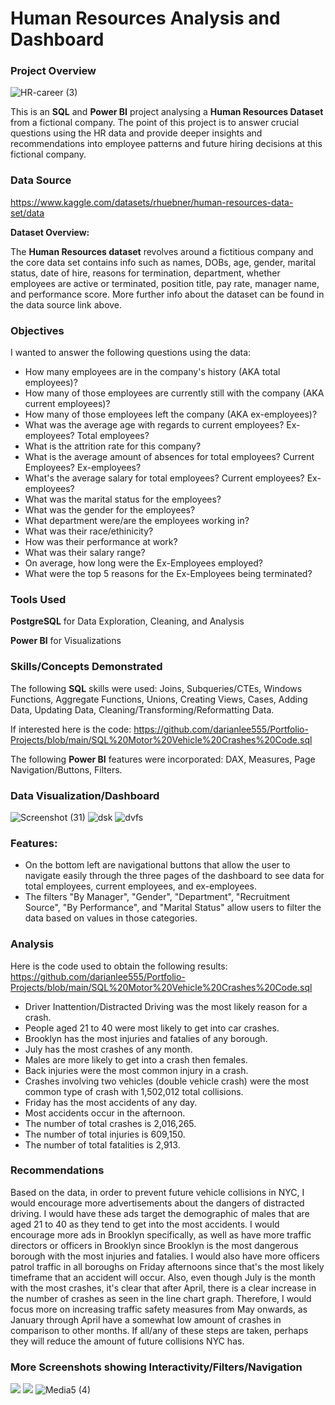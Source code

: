 # Human Resources Analysis and Dashboard

### Project Overview

![HR-career (3)](https://github.com/darianlee555/HR-Analytics-Project/assets/145151765/4c117f80-6f6e-40c4-839b-3d5da962449d)

This is an **SQL** and **Power BI** project analysing a **Human Resources Dataset** from a fictional company. The point of this project is to answer crucial questions using the HR data and provide deeper insights and recommendations into employee patterns and future hiring decisions at this fictional company. 

### Data Source

https://www.kaggle.com/datasets/rhuebner/human-resources-data-set/data

**Dataset Overview:**

The **Human Resources dataset** revolves around a fictitious company and the core data set contains info such as names, DOBs, age, gender, marital status, date of hire, reasons for termination, department, whether employees are active or terminated, position title, pay rate, manager name, and performance score.
More further info about the dataset can be found in the data source link above.

### Objectives

I wanted to answer the following questions using the data:

* How many employees are in the company's history (AKA total employees)?
* How many of those employees are currently still with the company (AKA current employees)?
* How many of those employees left the company (AKA ex-employees)?
* What was the average age with regards to current employees? Ex-employees? Total employees?
* What is the attrition rate for this company?
* What is the average amount of absences for total employees? Current Employees? Ex-employees?
* What's the average salary for total employees? Current employees? Ex-employees?
* What was the marital status for the employees?
* What was the gender for the employees?
* What department were/are the employees working in?
* What was their race/ethinicity?
* How was their performance at work?
* What was their salary range?
* On average, how long were the Ex-Employees employed?
* What were the top 5 reasons for the Ex-Employees being terminated?

### Tools Used

**PostgreSQL** for Data Exploration, Cleaning, and Analysis

**Power BI** for Visualizations

### Skills/Concepts Demonstrated

The following **SQL** skills were used: Joins, Subqueries/CTEs, Windows Functions, Aggregate Functions, Unions, Creating Views, Cases, Adding Data, Updating Data, 
Cleaning/Transforming/Reformatting Data.

If interested here is the code: https://github.com/darianlee555/Portfolio-Projects/blob/main/SQL%20Motor%20Vehicle%20Crashes%20Code.sql

The following **Power BI** features were incorporated: DAX, Measures, Page Navigation/Buttons, Filters.

### Data Visualization/Dashboard

![Screenshot (31)](https://github.com/darianlee555/HR-Analytics-Project/assets/145151765/abd79e6d-9a61-49d5-a229-a1d4d497a2c5)
![dsk](https://github.com/darianlee555/HR-Analytics-Project/assets/145151765/8ad665df-7c34-4501-a50c-d58922e9d7d7)
![dvfs](https://github.com/darianlee555/HR-Analytics-Project/assets/145151765/dca3ca20-d72e-40e5-884c-6081a9f34080)


### Features:
- On the bottom left are navigational buttons that allow the user to navigate easily through the three pages of the dashboard to see data for total employees, current employees, and ex-employees.
- The filters "By Manager", "Gender", "Department", "Recruitment Source", "By Performance", and "Marital Status" allow users to filter the data based on values in those categories.

### Analysis
Here is the code used to obtain the following results: https://github.com/darianlee555/Portfolio-Projects/blob/main/SQL%20Motor%20Vehicle%20Crashes%20Code.sql
- Driver Inattention/Distracted Driving was the most likely reason for a crash.
- People aged 21 to 40 were most likely to get into car crashes.
- Brooklyn has the most injuries and fatalies of any borough.
- July has the most crashes of any month.
- Males are more likely to get into a crash then females.
- Back injuries were the most common injury in a crash.
- Crashes involving two vehicles (double vehicle crash) were the most common type of crash with 1,502,012 total collisions.
- Friday has the most accidents of any day.
- Most accidents occur in the afternoon.
- The number of total crashes is 2,016,265.
- The number of total injuries is 609,150.
- The number of total fatalities is 2,913.

### Recommendations
Based on the data, in order to prevent future vehicle collisions in NYC, I would encourage more advertisements about the dangers of distracted driving. I would have these ads target the demographic of males that are aged 21 to 40 as they tend to get into the most accidents. I would encourage more ads in Brooklyn specifically, as well as have more traffic directors or officers in Brooklyn since Brooklyn is the most dangerous borough with the most injuries and fatalies. I would also have more officers patrol traffic in all boroughs on Friday afternoons since that's the most likely timeframe that an accident will occur. Also, even though July is the month with the most crashes, it's clear that after April, there is a clear increase in the number of crashes as seen in the line chart graph. Therefore, I would focus more on increasing traffic safety measures from May onwards, as January through April have a somewhat low amount of crashes in comparison to other months. If all/any of these steps are taken, perhaps they will reduce the amount of future collisions NYC has. 

### More Screenshots showing Interactivity/Filters/Navigation
![](Media3.gif)
![](Media4.gif)
![Media5 (4)](https://github.com/darianlee555/Portfolio-Projects/assets/145151765/c724bed6-9265-4e71-9f03-65f8764e4f46)
